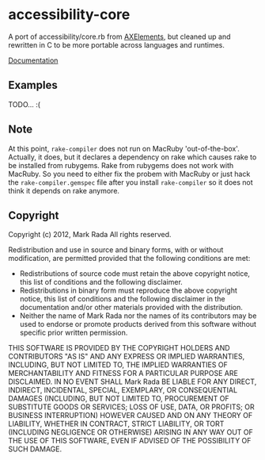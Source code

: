 # accessibility-core

A port of accessibility/core.rb from [AXElements](http://github.com/Marketcircle/AXElements),
but cleaned up and rewritten in C to be more portable across languages and
runtimes.

[Documentation](http://rdoc.info/gems/accessibility-core/frames)


## Examples

TODO... :(


## Note

At this point, `rake-compiler` does not run on MacRuby
'out-of-the-box'. Actually, it does, but it declares a dependency on
rake which causes rake to be installed from rubygems. Rake from
rubygems does not work with MacRuby. So you need to either fix the
probem with MacRuby or just hack the `rake-compiler.gemspec` file
after you install `rake-compiler` so it does not think it depends on
rake anymore.


## Copyright

Copyright (c) 2012, Mark Rada
All rights reserved.

Redistribution and use in source and binary forms, with or without
modification, are permitted provided that the following conditions are met:

* Redistributions of source code must retain the above copyright
  notice, this list of conditions and the following disclaimer.
* Redistributions in binary form must reproduce the above copyright
  notice, this list of conditions and the following disclaimer in the
  documentation and/or other materials provided with the distribution.
* Neither the name of Mark Rada nor the names of its
  contributors may be used to endorse or promote products derived
  from this software without specific prior written permission.

THIS SOFTWARE IS PROVIDED BY THE COPYRIGHT HOLDERS AND CONTRIBUTORS "AS IS" AND
ANY EXPRESS OR IMPLIED WARRANTIES, INCLUDING, BUT NOT LIMITED TO, THE IMPLIED
WARRANTIES OF MERCHANTABILITY AND FITNESS FOR A PARTICULAR PURPOSE ARE
DISCLAIMED. IN NO EVENT SHALL Mark Rada BE LIABLE FOR ANY
DIRECT, INDIRECT, INCIDENTAL, SPECIAL, EXEMPLARY, OR CONSEQUENTIAL
DAMAGES (INCLUDING, BUT NOT LIMITED TO, PROCUREMENT OF SUBSTITUTE
GOODS OR SERVICES; LOSS OF USE, DATA, OR PROFITS; OR BUSINESS
INTERRUPTION) HOWEVER CAUSED AND ON ANY THEORY OF LIABILITY, WHETHER
IN CONTRACT, STRICT LIABILITY, OR TORT (INCLUDING NEGLIGENCE OR
OTHERWISE) ARISING IN ANY WAY OUT OF THE USE OF THIS SOFTWARE, EVEN IF
ADVISED OF THE POSSIBILITY OF SUCH DAMAGE.
